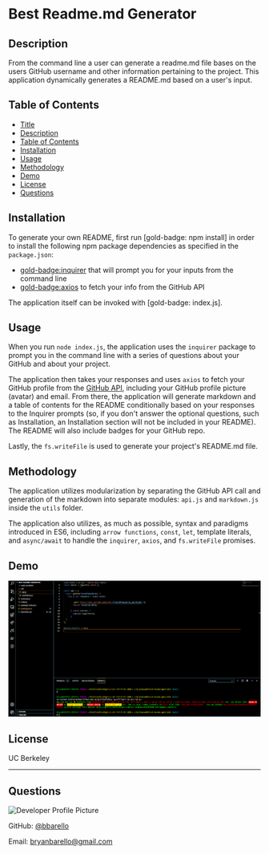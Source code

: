 # Best Readme.md Generator

## Description 
    
From the command line a user can generate a readme.md file bases on the users GitHub username and other 
information pertaining to the project. This application dynamically generates a README.md based on a user's input. 


## Table of Contents
  - [Title](#best-readme-generator)
  - [Description](#description)
  - [Table of Contents](#table-of-contents)
  - [Installation](#installation)
  - [Usage](#usage)
  - [Methodology](#methodology)
  - [Demo](#demo)
  - [License](#license)
  - [Questions](#questions)
  

## Installation

To generate your own README, first run [gold-badge: npm install] in order to install the following npm package dependencies as specified in the `package.json`:
  * [gold-badge:inquirer](https://www.npmjs.com/package/inquirer) that will prompt you for your inputs from the command line 
  * [gold-badge:axios](https://www.npmjs.com/package/axios) to fetch your info from the GitHub API

The application itself can be invoked with [gold-badge: index.js].


## Usage 

When you run `node index.js`, the application uses the `inquirer` package to prompt you in the command line with a series of questions about your GitHub and about your project.

The application then takes your responses and uses `axios` to fetch your GitHub profile from the [GitHub API](https://developer.github.com/v3/), including your GitHub profile picture (avatar) and email.
From there, the application will generate markdown and a table of contents for the README conditionally based on your responses to the Inquirer prompts (so, if you don't answer the optional questions, such as Installation, an Installation section will not be included in your README). The README will also include badges for your GitHub repo.

Lastly, the `fs.writeFile` is used to generate your project's README.md file. 

## Methodology

The application utilizes modularization by separating the GitHub API call and generation of the markdown into separate modules: `api.js` and `markdown.js` inside the `utils` folder.

The application also utilizes, as much as possible, syntax and paradigms introduced in ES6, including `arrow functions`, `const`, `let`, template literals, and `async/await` to handle the `inquirer`, `axios`, and `fs.writeFile` promises.

## Demo
![Readme Generator Demo](readme-demo.gif)

## License

UC Berkeley

---

## Questions

![Developer Profile Picture](https://avatars3.githubusercontent.com/u/13710183?v=4) 

GitHub: [@bbarello](https://api.github.com/users/bbarello)

Email: bryanbarello@gmail.com